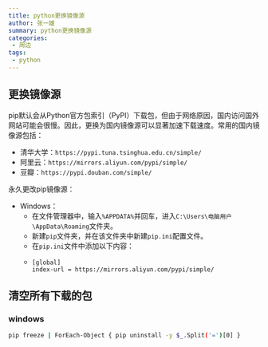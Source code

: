 ```yaml
---
title: python更换镜像源
author: 张一雄
summary: python更换镜像源
categories:
 - 周边
tags:
 - python
---
```


##  更换镜像源

pip默认会从Python官方包索引（PyPI）下载包，但由于网络原因，国内访问国外网站可能会很慢。因此，更换为国内镜像源可以显著加速下载速度。常用的国内镜像源包括：

- 清华大学：`https://pypi.tuna.tsinghua.edu.cn/simple/`
- 阿里云：`https://mirrors.aliyun.com/pypi/simple/`
- 豆瓣：`https://pypi.douban.com/simple/`

永久更改pip镜像源：

- Windows：
  - 在文件管理器中，输入`%APPDATA%`并回车，进入`C:\Users\电脑用户\AppData\Roaming`文件夹。
  - 新建`pip`文件夹，并在该文件夹中新建`pip.ini`配置文件。
  - 在`pip.ini`文件中添加以下内容：
  - ```Plaintext
    [global]  
    index-url = https://mirrors.aliyun.com/pypi/simple/
    ```

## 清空所有下载的包

### windows

```sh
pip freeze | ForEach-Object { pip uninstall -y $_.Split('=')[0] }
```



